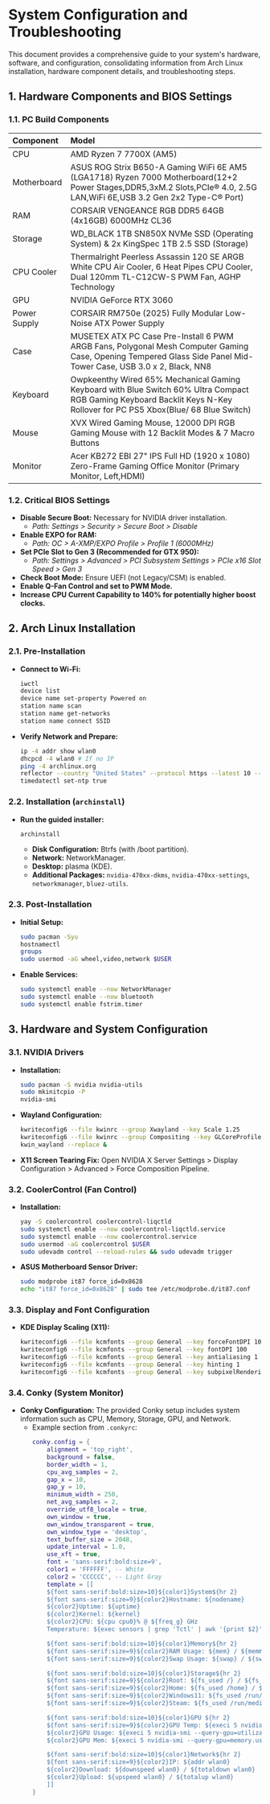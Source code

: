 # System Configuration and Troubleshooting

This document provides a comprehensive guide to your system's hardware, software, and configuration, consolidating information from Arch Linux installation, hardware component details, and troubleshooting steps.

## 1. Hardware Components and BIOS Settings

### 1.1. PC Build Components

| Component | Model |
| :----------- | :-------------------------------------------------------- |
| CPU | AMD Ryzen 7 7700X (AM5) |
| Motherboard | ASUS ROG Strix B650-A Gaming WiFi 6E AM5 (LGA1718) Ryzen 7000 Motherboard(12+2 Power Stages,DDR5,3xM.2 Slots,PCIe® 4.0, 2.5G LAN,WiFi 6E,USB 3.2 Gen 2x2 Type-C® Port) |
| RAM | CORSAIR VENGEANCE RGB DDR5 64GB (4x16GB) 6000MHz CL36 |
| Storage | WD_BLACK 1TB SN850X NVMe SSD (Operating System) & 2x KingSpec 1TB 2.5 SSD (Storage) |
| CPU Cooler | Thermalright Peerless Assassin 120 SE ARGB White CPU Air Cooler, 6 Heat Pipes CPU Cooler, Dual 120mm TL-C12CW-S PWM Fan, AGHP Technology |
| GPU | NVIDIA GeForce RTX 3060 |
| Power Supply | CORSAIR RM750e (2025) Fully Modular Low-Noise ATX Power Supply |
| Case | MUSETEX ATX PC Case Pre-Install 6 PWM ARGB Fans, Polygonal Mesh Computer Gaming Case, Opening Tempered Glass Side Panel Mid-Tower Case, USB 3.0 x 2, Black, NN8 |
| Keyboard | Owpkeenthy Wired 65% Mechanical Gaming Keyboard with Blue Switch 60% Ultra Compact RGB Gaming Keyboard Backlit Keys N-Key Rollover for PC PS5 Xbox(Blue/ 68 Blue Switch) |
| Mouse | XVX Wired Gaming Mouse, 12000 DPI RGB Gaming Mouse with 12 Backlit Modes & 7 Macro Buttons |
| Monitor | Acer KB272 EBI 27" IPS Full HD (1920 x 1080) Zero-Frame Gaming Office Monitor (Primary Monitor, Left,HDMI) | Acer G246HL Abd 24-Inch Screen LED-Lit Monitor (Secondary Monitor,Right,DVI)|

### 1.2. Critical BIOS Settings

* **Disable Secure Boot:** Necessary for NVIDIA driver installation.
    * *Path: Settings > Security > Secure Boot > Disable*
* **Enable EXPO for RAM:**
    * *Path: OC > A-XMP/EXPO Profile > Profile 1 (6000MHz)*
* **Set PCIe Slot to Gen 3 (Recommended for GTX 950):**
    * *Path: Settings > Advanced > PCI Subsystem Settings > PCIe x16 Slot Speed > Gen 3*
* **Check Boot Mode:** Ensure UEFI (not Legacy/CSM) is enabled.
* **Enable Q-Fan Control and set to PWM Mode.**
* **Increase CPU Current Capability to 140% for potentially higher boost clocks.**

## 2. Arch Linux Installation

### 2.1. Pre-Installation

* **Connect to Wi-Fi:**
    ```bash
    iwctl
    device list
    device name set-property Powered on
    station name scan
    station name get-networks
    station name connect SSID
    ```
* **Verify Network and Prepare:**
    ```bash
    ip -4 addr show wlan0
    dhcpcd -4 wlan0 # If no IP
    ping -4 archlinux.org
    reflector --country "United States" --protocol https --latest 10 --save /etc/pacman.d/mirrorlist
    timedatectl set-ntp true
    ```

### 2.2. Installation (`archinstall`)

* **Run the guided installer:**
    ```bash
    archinstall
    ```
    * **Disk Configuration:** Btrfs (with /boot partition).
    * **Network:** NetworkManager.
    * **Desktop:** plasma (KDE).
    * **Additional Packages:** `nvidia-470xx-dkms`, `nvidia-470xx-settings`, `networkmanager`, `bluez-utils`.

### 2.3. Post-Installation

* **Initial Setup:**
    ```bash
    sudo pacman -Syu
    hostnamectl
    groups
    sudo usermod -aG wheel,video,network $USER
    ```
* **Enable Services:**
    ```bash
    sudo systemctl enable --now NetworkManager
    sudo systemctl enable --now bluetooth
    sudo systemctl enable fstrim.timer
    ```

## 3. Hardware and System Configuration

### 3.1. NVIDIA Drivers

* **Installation:**
    ```bash
    sudo pacman -S nvidia nvidia-utils
    sudo mkinitcpio -P
    nvidia-smi
    ```
* **Wayland Configuration:**
    ```bash
    kwriteconfig6 --file kwinrc --group Xwayland --key Scale 1.25
    kwriteconfig6 --file kwinrc --group Compositing --key GLCoreProfile false
    kwin_wayland --replace &
    ```
* **X11 Screen Tearing Fix:** Open NVIDIA X Server Settings > Display Configuration > Advanced > Force Composition Pipeline.

### 3.2. CoolerControl (Fan Control)

* **Installation:**
    ```bash
    yay -S coolercontrol coolercontrol-liqctld
    sudo systemctl enable --now coolercontrol-liqctld.service
    sudo systemctl enable --now coolercontrol.service
    sudo usermod -aG coolercontrol $USER
    sudo udevadm control --reload-rules && sudo udevadm trigger
    ```
* **ASUS Motherboard Sensor Driver:**
    ```bash
    sudo modprobe it87 force_id=0x8628
    echo "it87 force_id=0x8628" | sudo tee /etc/modprobe.d/it87.conf
    ```

### 3.3. Display and Font Configuration

* **KDE Display Scaling (X11):**
    ```bash
    kwriteconfig6 --file kcmfonts --group General --key forceFontDPI 100
    kwriteconfig6 --file kcmfonts --group General --key fontDPI 100
    kwriteconfig6 --file kcmfonts --group General --key antialiasing 1
    kwriteconfig6 --file kcmfonts --group General --key hinting 1
    kwriteconfig6 --file kcmfonts --group General --key subpixelRendering 1
    ```

### 3.4. Conky (System Monitor)

* **Conky Configuration:** The provided Conky setup includes system information such as CPU, Memory, Storage, GPU, and Network.
    * Example section from `.conkyrc`:
        ```lua
        conky.config = {
            alignment = 'top_right',
            background = false,
            border_width = 1,
            cpu_avg_samples = 2,
            gap_x = 10,
            gap_y = 10,
            minimum_width = 250,
            net_avg_samples = 2,
            override_utf8_locale = true,
            own_window = true,
            own_window_transparent = true,
            own_window_type = 'desktop',
            text_buffer_size = 2048,
            update_interval = 1.0,
            use_xft = true,
            font = 'sans-serif:bold:size=9',
            color1 = 'FFFFFF', -- White
            color2 = 'CCCCCC', -- Light Gray
            template = [[
            ${font sans-serif:bold:size=10}${color1}System${hr 2}
            ${font sans-serif:size=9}${color2}Hostname: ${nodename}
            ${color2}Uptime: ${uptime}
            ${color2}Kernel: ${kernel}
            ${color2}CPU: ${cpu cpu0}% @ ${freq_g} GHz
            Temperature: ${exec sensors | grep 'Tctl' | awk '{print $2}'}

            ${font sans-serif:bold:size=10}${color1}Memory${hr 2}
            ${font sans-serif:size=9}${color2}RAM Usage: ${mem} / ${memmax} (${memperc}%)
            ${font sans-serif:size=9}${color2}Swap Usage: ${swap} / ${swapmax} (${swapperc}%)

            ${font sans-serif:bold:size=10}${color1}Storage${hr 2}
            ${font sans-serif:size=9}${color2}Root: ${fs_used /} / ${fs_size /} (${fs_used_perc /}% used)
            ${font sans-serif:size=9}${color2}Home: ${fs_used /home} / ${fs_size /home} (${fs_used_perc /home}% used)
            ${font sans-serif:size=9}${color2}Windows11: ${fs_used /run/media/ekco/Windows11} / ${fs_size /run/media/ekco/Windows11} (${fs_used_perc /run/media/ekco/Windows11}% used)
            ${font sans-serif:size=9}${color2}Steam: ${fs_used /run/media/ekco/Steam} / ${fs_size /run/media/ekco/Steam} (${fs_used_perc /run/media/ekco/Steam}% used)

            ${font sans-serif:bold:size=10}${color1}GPU ${hr 2}
            ${font sans-serif:size=9}${color2}GPU Temp: ${execi 5 nvidia-smi --query-gpu=temperature.gpu --format=csv,noheader}C
            ${color2}GPU Usage: ${execi 5 nvidia-smi --query-gpu=utilization.gpu --format=csv,noheader}%
            ${color2}GPU Mem: ${execi 5 nvidia-smi --query-gpu=memory.used --format=csv,noheader}MiB / ${execi 5 nvidia-smi --query-gpu=memory.total --format=csv,noheader}MiB

            ${font sans-serif:bold:size=10}${color1}Network${hr 2}
            ${font sans-serif:size=9}${color2}IP: ${addr wlan0}
            ${color2}Download: ${downspeed wlan0} / ${totaldown wlan0}
            ${color2}Upload: ${upspeed wlan0} / ${totalup wlan0}
            ]]
        }
        ```
